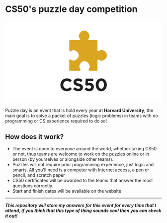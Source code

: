 <h1> CS50's puzzle day competition</h1>
<img src="src/CS50.png">
<p>Puzzle day is an event that is hold every year at <b>Harvard University</b>, the main goal is to solve a packet of puzzles (logic problems) in teams with no programming or CS experience required to do so! </p>
<section>
<h2>How does it work?</h2>
<ul>
    <li>The event is open to everyone around the world, whether taking CS50 or not, thus teams are welcome to work on the puzzles online or in person (by yourselves or alongside other teams).</li>  
    <li>Puzzles will not require prior programming experience, just logic and smarts. All you'll need is a computer with Internet access, a pen or pencil, and scratch paper</li>  
    <li>CS50 certificates will be awarded to the teams that answer the most questions correctly.</li>
    <li>Start and finish dates will be available on the website</li>
</ul>
</section>
<hr>
<section>
<p><b><i>This repository will store my answers for this event for every time that I attend, if you think that this type of thing sounds cool then you can check it out!</i></b></p>
</section>
